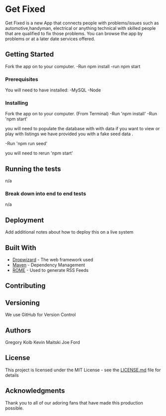 # Get Fixed

Get Fixed is a new App that connects people with problems/issues such as automotive,handyman, electrical or anything technical with skilled people that are qualified to fix those problems. You can browse the app by problems or at a later date services offered.

## Getting Started

Fork the app on to your computer.
-Run npm install
-run npm start

### Prerequisites

You will need to have installed:
-MySQL
-Node

### Installing

Fork the app on to your computer.
(From Terminal)
-Run 'npm install'
-Run 'npm start'

you will need to populate the database with with data if you want to view or play with listings
we have provided you with a fake seed data .

-Run 'npm run seed'

you will need to rerun 'npm start'

## Running the tests

n/a

### Break down into end to end tests

n/a



## Deployment

Add additional notes about how to deploy this on a live system

## Built With

* [Dropwizard](http://www.dropwizard.io/1.0.2/docs/) - The web framework used
* [Maven](https://maven.apache.org/) - Dependency Management
* [ROME](https://rometools.github.io/rome/) - Used to generate RSS Feeds

## Contributing


## Versioning

We use GitHub for Version Control

## Authors

Gregory Kolb
Kevin Maitski
Joe Ford

## License

This project is licensed under the MIT License - see the [LICENSE.md](LICENSE.md) file for details

## Acknowledgments

Thank you to all of our adoring fans that have made this production possible.
